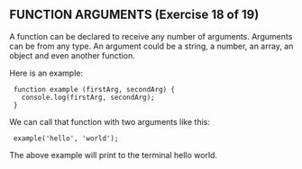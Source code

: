 ## FUNCTION ARGUMENTS (Exercise 18 of 19)

  A function can be declared to receive any number of arguments. Arguments
  can be from any type. An argument could be a string, a number, an array,
  an object and even another function.

  Here is an example:

     function example (firstArg, secondArg) {
       console.log(firstArg, secondArg);
     }

  We can call that function with two arguments like this:

     example('hello', 'world');

  The above example will print to the terminal hello world.